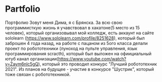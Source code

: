 # Partfolio
Портфолио
Зовут меня Дима, я с Брянска. За всю свою программисткую жизнь я учавствовал в хакатоне(5 место из 15 человек), который организовывал мой колледж, есть аккаунт на сайте sololearn (https://www.sololearn.com/profile/8251628), который был заброшен 4 года назад, на работе с пацаном из 5ого класса делали проект по робототехники (луноход на пульте управления, язык программирования scracth), который был выложен на офиициальный ютуб канал организации(https://www.youtube.com/watch?v=Zaym6nlc5gQ), который это проводил конкурс "Лучший робототехник 2021". Из планов на будущее - участие в конкурсе "Шустрик", который тоже связан с робототехникой.
